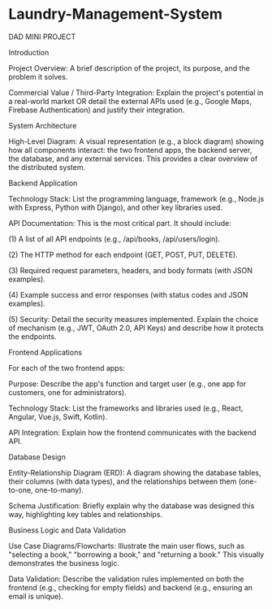 # Laundry-Management-System
DAD MINI PROJECT

Introduction

Project Overview: A brief description of the project, its purpose, and the problem it solves.

Commercial Value / Third-Party Integration: Explain the project's potential in a real-world market OR detail the external APIs used (e.g., Google Maps, Firebase Authentication) and justify their integration.

System Architecture

High-Level Diagram: A visual representation (e.g., a block diagram) showing how all components interact: the two frontend apps, the backend server, the database, and any external services. This provides a clear overview of the distributed system.

Backend Application

Technology Stack: List the programming language, framework (e.g., Node.js with Express, Python with Django), and other key libraries used.

API Documentation: This is the most critical part. It should include:

(1) A list of all API endpoints (e.g., /api/books, /api/users/login).

(2) The HTTP method for each endpoint (GET, POST, PUT, DELETE).

(3) Required request parameters, headers, and body formats (with JSON examples).

(4) Example success and error responses (with status codes and JSON examples).

(5) Security: Detail the security measures implemented. Explain the choice of mechanism (e.g., JWT, OAuth 2.0, API Keys) and describe how it protects the endpoints.

Frontend Applications

For each of the two frontend apps:

Purpose: Describe the app's function and target user (e.g., one app for customers, one for administrators).

Technology Stack: List the frameworks and libraries used (e.g., React, Angular, Vue.js, Swift, Kotlin).

API Integration: Explain how the frontend communicates with the backend API.

Database Design

Entity-Relationship Diagram (ERD): A diagram showing the database tables, their columns (with data types), and the relationships between them (one-to-one, one-to-many).

Schema Justification: Briefly explain why the database was designed this way, highlighting key tables and relationships.

Business Logic and Data Validation

Use Case Diagrams/Flowcharts: Illustrate the main user flows, such as "selecting a book," "borrowing a book," and "returning a book." This visually demonstrates the business logic.

Data Validation: Describe the validation rules implemented on both the frontend (e.g., checking for empty fields) and backend (e.g., ensuring an email is unique).
